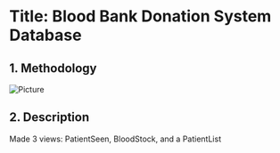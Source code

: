 # Title: Blood Bank Donation System Database
## 1. Methodology
![Picture](https://github.com/soumiljainer11/Projects/assets/153184452/c76d6953-18fa-4c9b-b3d3-7709b6d08b6c)
## 2. Description
Made 3 views: PatientSeen, BloodStock, and a PatientList


